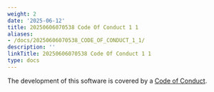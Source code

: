 ```yaml
---
weight: 2
date: '2025-06-12'
title: 20250606070538 Code Of Conduct 1 1
aliases:
- /docs/20250606070538_CODE_OF_CONDUCT_1_1/
description: ''
linkTitle: 20250606070538 Code Of Conduct 1 1
type: docs
---
```


The development of this software is covered by a [Code of Conduct](https://www.mediawiki.org/wiki/Special:MyLanguage/Code_of_Conduct).
